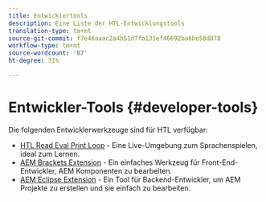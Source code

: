 ```yaml
---
title: Entwicklertools
description: Eine Liste der HTL-Entwicklungstools
translation-type: tm+mt
source-git-commit: f7e46aaac2a4b51d7fa131ef46692ba6be58d878
workflow-type: tm+mt
source-wordcount: '87'
ht-degree: 31%

---
```



# Entwickler-Tools {#developer-tools}

Die folgenden Entwicklerwerkzeuge sind für HTL verfügbar:

* [HTL Read Eval Print Loop](https://github.com/Adobe-Marketing-Cloud/aem-htl-repl)  - Eine Live-Umgebung zum Sprachenspielen, ideal zum Lernen.
* [AEM Brackets Extension](https://docs.adobe.com/content/help/en/experience-manager-65/developing/devtools/aem-brackets.html)  - Ein einfaches Werkzeug für Front-End-Entwickler, AEM Komponenten zu bearbeiten.
* [AEM Eclipse Extension](https://docs.adobe.com/content/help/en/experience-manager-65/developing/devtools/aem-eclipse.html)  - Ein Tool für Backend-Entwickler, um AEM Projekte zu erstellen und sie einfach zu bearbeiten.

